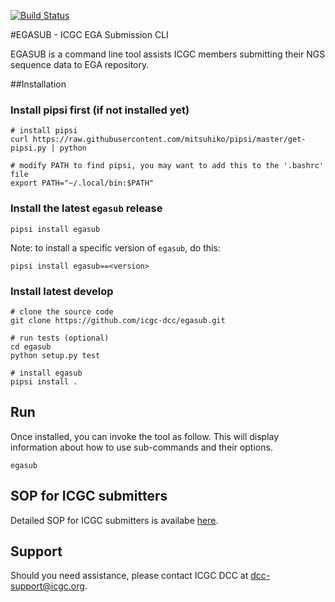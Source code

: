 [![Build Status](https://travis-ci.org/icgc-dcc/egasub.png)](https://travis-ci.org/icgc-dcc/egasub)

#EGASUB - ICGC EGA Submission CLI

EGASUB is a command line tool assists ICGC members submitting their NGS sequence data to EGA repository.


##Installation

### Install pipsi first (if not installed yet)
```
# install pipsi
curl https://raw.githubusercontent.com/mitsuhiko/pipsi/master/get-pipsi.py | python

# modify PATH to find pipsi, you may want to add this to the '.bashrc' file
export PATH="~/.local/bin:$PATH"
```

### Install the latest `egasub` release
```
pipsi install egasub
```

Note: to install a specific version of `egasub`, do this:
```
pipsi install egasub==<version>
```

### Install latest develop

```
# clone the source code
git clone https://github.com/icgc-dcc/egasub.git

# run tests (optional)
cd egasub
python setup.py test

# install egasub
pipsi install .
```

## Run

Once installed, you can invoke the tool as follow. This will display information about how to use sub-commands and their options.
```
egasub
```

## SOP for ICGC submitters

Detailed SOP for ICGC submitters is availabe [here](https://wiki.oicr.on.ca/display/DCCBIO/EGA+Submission+Tool+SOP).

## Support

Should you need assistance, please contact ICGC DCC at dcc-support@icgc.org.

